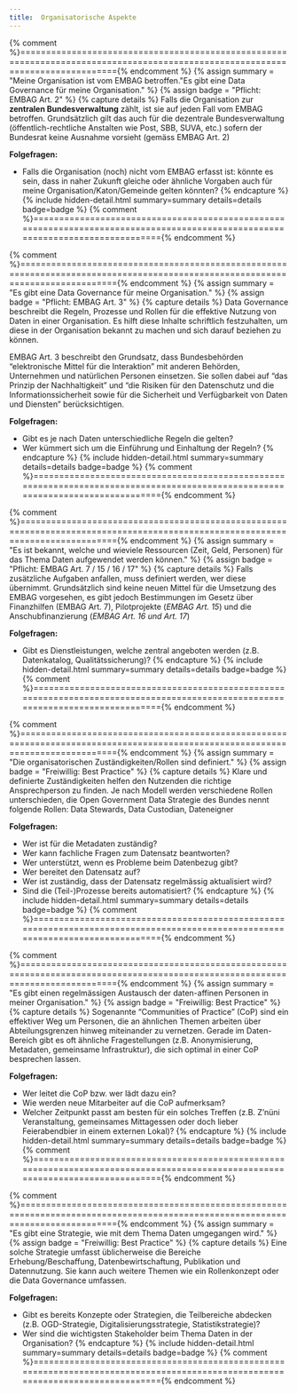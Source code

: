 ```yaml
---
title:  Organisatorische Aspekte
---
```

{% comment %}==============================================================================================================================={% endcomment %}
{% assign summary = "Meine Organisation ist vom EMBAG betroffen."Es gibt eine Data Governance für meine Organisation." %}
{% assign badge = "Pflicht: EMBAG Art. 2" %}
{% capture details %}
Falls die Organisation zur **zentralen Bundesverwaltung** zählt, ist sie auf jeden Fall vom EMBAG betroffen. Grundsätzlich gilt das auch für die dezentrale Bundesverwaltung (öffentlich-rechtliche Anstalten wie Post, SBB, SUVA, etc.) sofern der Bundesrat keine Ausnahme vorsieht (gemäss EMBAG Art. 2)

**Folgefragen:**

* Falls die Organisation (noch) nicht vom EMBAG erfasst ist: könnte es sein, dass in naher Zukunft gleiche oder ähnliche Vorgaben auch für meine Organisation/Katon/Gemeinde gelten könnten?
{% endcapture %}
{% include hidden-detail.html summary=summary details=details badge=badge %}
{% comment %}==============================================================================================================================={% endcomment %}

{% comment %}==============================================================================================================================={% endcomment %}
{% assign summary = "Es gibt eine Data Governance für meine Organisation." %}
{% assign badge = "Pflicht: EMBAG Art. 3" %}
{% capture details %}
Data Governance beschreibt die Regeln, Prozesse und Rollen für die effektive Nutzung von Daten in einer Organisation. Es hilft diese Inhalte schriftlich festzuhalten, um diese in der Organisation bekannt zu machen und sich darauf beziehen zu können.

EMBAG Art. 3 beschreibt den Grundsatz, dass Bundesbehörden “elektronische Mittel für die Interaktion” mit anderen Behörden, Unternehmen und natürlichen Personen einsetzen. Sie sollen dabei auf “das Prinzip der Nachhaltigkeit” und “die Risiken für den Datenschutz und die Informationssicherheit sowie für die Sicherheit und Verfügbarkeit von Daten und Diensten” berücksichtigen.

**Folgefragen:**

* Gibt es je nach Daten unterschiedliche Regeln die gelten?
* Wer kümmert sich um die Einführung und Einhaltung der Regeln?
{% endcapture %}
{% include hidden-detail.html summary=summary details=details badge=badge %}
{% comment %}==============================================================================================================================={% endcomment %}

{% comment %}==============================================================================================================================={% endcomment %}
{% assign summary = "Es ist bekannt, welche und wieviele Ressourcen (Zeit, Geld, Personen) für das Thema Daten aufgewendet werden können." %}
{% assign badge = "Pflicht: EMBAG Art. 7 / 15 / 16 / 17" %}
{% capture details %}
Falls zusätzliche Aufgaben anfallen, muss definiert werden, wer diese übernimmt. Grundsätzlich sind keine neuen Mittel für die Umsetzung des EMBAG vorgesehen, es gibt jedoch Bestimmungen im Gesetz über Finanzhilfen (EMBAG Art. 7), Pilotprojekte (_EMBAG Art. 15_) und die Anschubfinanzierung (_EMBAG Art. 16 und Art. 17_)

**Folgefragen:**

* Gibt es Dienstleistungen, welche zentral angeboten werden (z.B. Datenkatalog, Qualitätssicherung)?
{% endcapture %}
{% include hidden-detail.html summary=summary details=details badge=badge %}
{% comment %}==============================================================================================================================={% endcomment %}

{% comment %}==============================================================================================================================={% endcomment %}
{% assign summary = "Die organisatorischen Zuständigkeiten/Rollen sind definiert." %}
{% assign badge = "Freiwillig: Best Practice" %}
{% capture details %}
Klare und definierte Zuständigkeiten helfen den Nutzenden die richtige Ansprechperson zu finden. Je nach Modell werden verschiedene Rollen unterschieden, die Open Government Data Strategie des Bundes nennt folgende Rollen: Data Stewards, Data Custodian, Dateneigner

**Folgefragen:**

* Wer ist für die Metadaten zuständig?
* Wer kann fachliche Fragen zum Datensatz beantworten?
* Wer unterstützt, wenn es Probleme beim Datenbezug gibt?
* Wer bereitet den Datensatz auf?
* Wer ist zuständig, dass der Datensatz regelmässig aktualisiert wird?
* Sind die (Teil-)Prozesse bereits automatisiert?
{% endcapture %}
{% include hidden-detail.html summary=summary details=details badge=badge %}
{% comment %}==============================================================================================================================={% endcomment %}

{% comment %}==============================================================================================================================={% endcomment %}
{% assign summary = "Es gibt einen regelmässigen Austausch der daten-affinen Personen in meiner Organisation." %}
{% assign badge = "Freiwillig: Best Practice" %}
{% capture details %}
Sogenannte “Communities of Practice” (CoP) sind ein effektiver Weg um Personen, die an ähnlichen Themen arbeiten über Abteilungsgrenzen hinweg miteinander zu vernetzen. Gerade im Daten-Bereich gibt es oft ähnliche Fragestellungen (z.B. Anonymisierung, Metadaten, gemeinsame Infrastruktur), die sich optimal in einer CoP besprechen lassen.

**Folgefragen:**

* Wer leitet die CoP bzw. wer lädt dazu ein?
* Wie werden neue Mitarbeiter auf die CoP aufmerksam?
* Welcher Zeitpunkt passt am besten für ein solches Treffen (z.B. Z’nüni Veranstaltung, gemeinsames Mittagessen oder doch lieber Feierabendbier in einem externen Lokal)? 
{% endcapture %}
{% include hidden-detail.html summary=summary details=details badge=badge %}
{% comment %}==============================================================================================================================={% endcomment %}

{% comment %}==============================================================================================================================={% endcomment %}
{% assign summary = "Es gibt eine Strategie, wie mit dem Thema Daten umgegangen wird." %}
{% assign badge = "Freiwillig: Best Practice" %}
{% capture details %}
Eine solche Strategie umfasst üblicherweise die Bereiche Erhebung/Beschaffung, Datenbewirtschaftung, Publikation und Datennutzung. Sie kann auch weitere Themen wie ein Rollenkonzept oder die Data Governance umfassen.

**Folgefragen:**

* Gibt es bereits Konzepte oder Strategien, die Teilbereiche abdecken (z.B. OGD-Strategie, Digitalisierungsstrategie, Statistikstrategie)?
* Wer sind die wichtigsten Stakeholder beim Thema Daten in der Organisation?
{% endcapture %}
{% include hidden-detail.html summary=summary details=details badge=badge %}
{% comment %}==============================================================================================================================={% endcomment %}